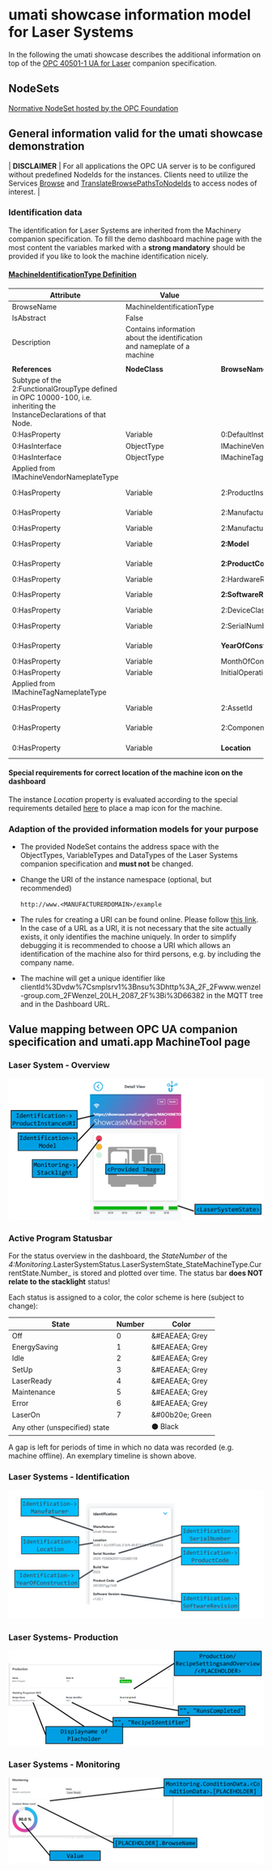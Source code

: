 # umati showcase information model for Laser Systems

In the following the umati showcase describes the additional information on top of the [OPC 40501-1 UA for Laser](https://reference.opcfoundation.org/LaserSystems/v100/docs/) companion specification.

## NodeSets

[Normative NodeSet hosted by the OPC Foundation](https://github.com/OPCFoundation/UA-Nodeset/tree/latest/LaserSystems)



## General information valid for the umati showcase demonstration

| **DISCLAIMER** | For all applications the OPC UA server is to be configured without predefined NodeIds for the instances. Clients need to utilize the Services [Browse](https://reference.opcfoundation.org/Core/docs/Part4/5.8.2/) and [TranslateBrowsePathsToNodeIds](https://reference.opcfoundation.org/Core/docs/Part4/5.8.4/) to access nodes of interest. |

### Identification data

The identification for Laser Systems are inherited from the Machinery companion specification.
To fill the demo dashboard machine page with the most content the variables marked with a **strong mandatory** should be provided if you like to look the machine identification nicely.

#### [**MachineIdentificationType Definition**](https://reference.opcfoundation.org/Machinery/docs/8.6/)

| **Attribute** | **Value** |     |     |     |     |
| --- | --- | --- | --- | --- | --- |
| BrowseName | MachineIdentificationType | | | | |
| IsAbstract | False | | | | |
| Description | Contains information about the identification and nameplate of a machine | | | | |
|     |     |     |     |     |     |
| **References** | **NodeClass** | **BrowseName** | **DataType** | **TypeDefinition** | **Other** |
| Subtype of the 2:FunctionalGroupType defined in OPC 10000-100, i.e. inheriting the InstanceDeclarations of that Node. | | | | | |
| 0:HasProperty | Variable | 0:DefaultInstanceBrowseName | 0:QualifiedName | 0:PropertyType |     |
| 0:HasInterface | ObjectType | IMachineVendorNameplateType | | | |
| 0:HasInterface | ObjectType | IMachineTagNameplateType | | | |
| Applied from IMachineVendorNameplateType |     |     |     |     |     |
| 0:HasProperty | Variable | 2:ProductInstanceUri | 0:String | 0:PropertyType | M, RO |
| 0:HasProperty | Variable | 2:Manufacturer | 0:LocalizedText | 0:PropertyType | M, RO |
| 0:HasProperty | Variable | 2:ManufacturerUri | 0:String | 0:PropertyType | O, RO |
| 0:HasProperty | Variable | **2:Model** | 0:LocalizedText | 0:PropertyType | **M**, RO |
| 0:HasProperty | Variable | **2:ProductCode** | 0:String | 0:PropertyType | **M**, RO |
| 0:HasProperty | Variable | 2:HardwareRevision | 0:String | 0:PropertyType | O, RO |
| 0:HasProperty | Variable | **2:SoftwareRevision** | 0:String | 0:PropertyType | **M**, RO |
| 0:HasProperty | Variable | 2:DeviceClass | 0:String | 0:PropertyType | O, RO |
| 0:HasProperty | Variable | 2:SerialNumber | 0:String | 0:PropertyType | M, RO |
| 0:HasProperty | Variable | **YearOfConstruction** | UInt16 | 0:PropertyType | **M**, RO |
| 0:HasProperty | Variable | MonthOfConstruction | Byte | 0:PropertyType | O, RO |
| 0:HasProperty | Variable | InitialOperationDate | DateTime | 0:PropertyType | O, RO |
| Applied from IMachineTagNameplateType |     |     |     |     |     |
| 0:HasProperty | Variable | 2:AssetId | 0:String | 0:PropertyType | O, RW |
| 0:HasProperty | Variable | 2:ComponentName | 0:LocalizedText | 0:PropertyType | O, RW |
| 0:HasProperty | Variable | **Location** | 0:String | 0:PropertyType | **M**, RW |

#### Special requirements for correct location of the machine icon on the dashboard

The instance _Location_ property is evaluated according to the special requirements detailed [here](../Dashboard.md#location-of-fair-machine-and-software-icons-on-the-dashboard) to place a map icon for the machine.

### Adaption of the provided information models for your purpose

- The provided NodeSet contains the address space with the ObjectTypes, VariableTypes and DataTypes of the Laser Systems companion specification and **must not** be changed.
- Change the URI of the instance namespace (optional, but recommended)

  `http://www.<MANUFACTURERDOMAIN>/example`

- The rules for creating a URI can be found online. Please follow [this link](https://en.wikipedia.org/wiki/Uniform_Resource_Identifier).
In the case of a URL as a URI, it is not necessary that the site actually exists, it only identifies the machine uniquely.
In order to simplify debugging it is recommended to choose a URI which allows an identification of the machine also for third persons, e.g. by including the company name.

- The machine will get a unique identifier like clientId%3Dvdw%7Csmplsrv1%3Bnsu%3Dhttp%3A_2F_2Fwww.wenzel-group.com_2FWenzel_20LH_2087_2F%3Bi%3D66382 <clientId><mqttusername><NamespaceUri><EntryNodeId> in the MQTT tree and in the Dashboard URL.

## Value mapping between OPC UA companion specification and umati.app MachineTool page

### Laser System - Overview

![Overview](../img/Laser/Overview.png "Laser System Overview")

### Active Program Statusbar

For the status overview in the dashboard, the _StateNumber_ of the _4:Monitoring_.LasterSystemStatus.LaserSystemState_StateMachineType.CurrentState.Number_ is stored and plotted over time. The status bar **does NOT relate to the stacklight** status!

Each status is assigned to a color, the color scheme is here (subject to change):

| State |Number | Color |
| --- | --- | --- |
| Off |0| &#EAEAEA; Grey |
| EnergySaving |1| &#EAEAEA; Grey |
| Idle |2| &#EAEAEA; Grey |
| SetUp |3|&#EAEAEA; Grey |
| LaserReady |4|&#EAEAEA; Grey |
| Maintenance | 5 | &#EAEAEA; Grey|
| Error | 6 | &#EAEAEA; Grey|
| LaserOn | 7 | &#00b20e; Green|
| Any other (unspecified) state | | &#9899; Black |

A gap is left for periods of time in which no data was recorded (e.g. machine offline). An exemplary timeline is shown above.

### Laser Systems - Identification

![Identification](../img/MachineTool/MT-Identification.png "Identification")

### Laser Systems- Production

![Production](../img/Laser/Production.png "Production")

### Laser Systems - Monitoring

![Monitoring](../img/Laser/Monitoring.png "Monitoring")

